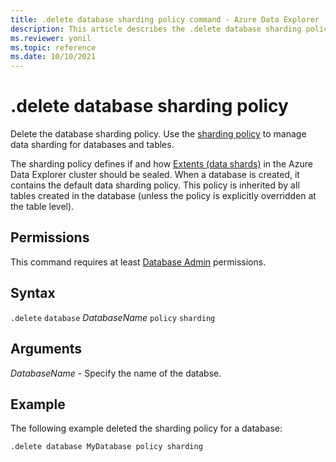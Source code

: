```yaml
---
title: .delete database sharding policy command - Azure Data Explorer
description: This article describes the .delete database sharding policy command in Azure Data Explorer.
ms.reviewer: yonil
ms.topic: reference
ms.date: 10/10/2021
---
```

# .delete database sharding policy

Delete the database sharding policy. Use the [sharding policy](../management/shardingpolicy.md) to manage data sharding for databases and tables.  

The sharding policy defines if and how [Extents (data shards)](../management/extents-overview.md) in the Azure Data Explorer cluster should be sealed. When a database is created, it contains the default data sharding policy. This policy is inherited by all tables created in the database (unless the policy is explicitly overridden at the table level).

## Permissions

This command requires at least [Database Admin](access-control/role-based-access-control.md) permissions.

## Syntax

`.delete` `database` *DatabaseName* `policy` `sharding`

## Arguments

*DatabaseName* - Specify the name of the databse.

## Example

The following example deleted the sharding policy for a database:

```kusto
.delete database MyDatabase policy sharding 
```
